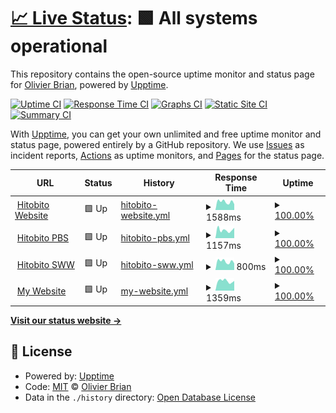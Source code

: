# [📈 Live Status](https://olibrian.github.io/hitobito_upptime): <!--live status--> **🟩 All systems operational**

This repository contains the open-source uptime monitor and status page for [Olivier Brian](https://olibrian.github.io/hitobito_upptime), powered by [Upptime](https://github.com/upptime/upptime).

[![Uptime CI](https://github.com/olibrian/hitobito_upptime/workflows/Uptime%20CI/badge.svg)](https://github.com/olibrian/hitobito_upptime/actions?query=workflow%3A%22Uptime+CI%22)
[![Response Time CI](https://github.com/olibrian/hitobito_upptime/workflows/Response%20Time%20CI/badge.svg)](https://github.com/olibrian/hitobito_upptime/actions?query=workflow%3A%22Response+Time+CI%22)
[![Graphs CI](https://github.com/olibrian/hitobito_upptime/workflows/Graphs%20CI/badge.svg)](https://github.com/olibrian/hitobito_upptime/actions?query=workflow%3A%22Graphs+CI%22)
[![Static Site CI](https://github.com/olibrian/hitobito_upptime/workflows/Static%20Site%20CI/badge.svg)](https://github.com/olibrian/hitobito_upptime/actions?query=workflow%3A%22Static+Site+CI%22)
[![Summary CI](https://github.com/olibrian/hitobito_upptime/workflows/Summary%20CI/badge.svg)](https://github.com/olibrian/hitobito_upptime/actions?query=workflow%3A%22Summary+CI%22)

With [Upptime](https://upptime.js.org), you can get your own unlimited and free uptime monitor and status page, powered entirely by a GitHub repository. We use [Issues](https://github.com/olibrian/hitobito_upptime/issues) as incident reports, [Actions](https://github.com/olibrian/hitobito_upptime/actions) as uptime monitors, and [Pages](https://olibrian.github.io/hitobito_upptime) for the status page.

<!--start: status pages-->
<!-- This summary is generated by Upptime (https://github.com/upptime/upptime) -->
<!-- Do not edit this manually, your changes will be overwritten -->
<!-- prettier-ignore -->
| URL | Status | History | Response Time | Uptime |
| --- | ------ | ------- | ------------- | ------ |
| <img alt="" src="https://icons.duckduckgo.com/ip3/www.hitobito.ch.ico" height="13"> [Hitobito Website](https://www.hitobito.ch) | 🟩 Up | [hitobito-website.yml](https://github.com/olibrian/hitobito_uptime/commits/HEAD/history/hitobito-website.yml) | <details><summary><img alt="Response time graph" src="./graphs/hitobito-website/response-time-week.png" height="20"> 1588ms</summary><br><a href="https://olibrian.github.io/hitobito_uptime/history/hitobito-website"><img alt="Response time 1649" src="https://img.shields.io/endpoint?url=https%3A%2F%2Fraw.githubusercontent.com%2Folibrian%2Fhitobito_uptime%2FHEAD%2Fapi%2Fhitobito-website%2Fresponse-time.json"></a><br><a href="https://olibrian.github.io/hitobito_uptime/history/hitobito-website"><img alt="24-hour response time 1131" src="https://img.shields.io/endpoint?url=https%3A%2F%2Fraw.githubusercontent.com%2Folibrian%2Fhitobito_uptime%2FHEAD%2Fapi%2Fhitobito-website%2Fresponse-time-day.json"></a><br><a href="https://olibrian.github.io/hitobito_uptime/history/hitobito-website"><img alt="7-day response time 1588" src="https://img.shields.io/endpoint?url=https%3A%2F%2Fraw.githubusercontent.com%2Folibrian%2Fhitobito_uptime%2FHEAD%2Fapi%2Fhitobito-website%2Fresponse-time-week.json"></a><br><a href="https://olibrian.github.io/hitobito_uptime/history/hitobito-website"><img alt="30-day response time 1542" src="https://img.shields.io/endpoint?url=https%3A%2F%2Fraw.githubusercontent.com%2Folibrian%2Fhitobito_uptime%2FHEAD%2Fapi%2Fhitobito-website%2Fresponse-time-month.json"></a><br><a href="https://olibrian.github.io/hitobito_uptime/history/hitobito-website"><img alt="1-year response time 1649" src="https://img.shields.io/endpoint?url=https%3A%2F%2Fraw.githubusercontent.com%2Folibrian%2Fhitobito_uptime%2FHEAD%2Fapi%2Fhitobito-website%2Fresponse-time-year.json"></a></details> | <details><summary><a href="https://olibrian.github.io/hitobito_uptime/history/hitobito-website">100.00%</a></summary><a href="https://olibrian.github.io/hitobito_uptime/history/hitobito-website"><img alt="All-time uptime 100.00%" src="https://img.shields.io/endpoint?url=https%3A%2F%2Fraw.githubusercontent.com%2Folibrian%2Fhitobito_uptime%2FHEAD%2Fapi%2Fhitobito-website%2Fuptime.json"></a><br><a href="https://olibrian.github.io/hitobito_uptime/history/hitobito-website"><img alt="24-hour uptime 100.00%" src="https://img.shields.io/endpoint?url=https%3A%2F%2Fraw.githubusercontent.com%2Folibrian%2Fhitobito_uptime%2FHEAD%2Fapi%2Fhitobito-website%2Fuptime-day.json"></a><br><a href="https://olibrian.github.io/hitobito_uptime/history/hitobito-website"><img alt="7-day uptime 100.00%" src="https://img.shields.io/endpoint?url=https%3A%2F%2Fraw.githubusercontent.com%2Folibrian%2Fhitobito_uptime%2FHEAD%2Fapi%2Fhitobito-website%2Fuptime-week.json"></a><br><a href="https://olibrian.github.io/hitobito_uptime/history/hitobito-website"><img alt="30-day uptime 100.00%" src="https://img.shields.io/endpoint?url=https%3A%2F%2Fraw.githubusercontent.com%2Folibrian%2Fhitobito_uptime%2FHEAD%2Fapi%2Fhitobito-website%2Fuptime-month.json"></a><br><a href="https://olibrian.github.io/hitobito_uptime/history/hitobito-website"><img alt="1-year uptime 100.00%" src="https://img.shields.io/endpoint?url=https%3A%2F%2Fraw.githubusercontent.com%2Folibrian%2Fhitobito_uptime%2FHEAD%2Fapi%2Fhitobito-website%2Fuptime-year.json"></a></details>
| <img alt="" src="https://icons.duckduckgo.com/ip3/db.scout.ch.ico" height="13"> [Hitobito PBS](https://db.scout.ch) | 🟩 Up | [hitobito-pbs.yml](https://github.com/olibrian/hitobito_uptime/commits/HEAD/history/hitobito-pbs.yml) | <details><summary><img alt="Response time graph" src="./graphs/hitobito-pbs/response-time-week.png" height="20"> 1157ms</summary><br><a href="https://olibrian.github.io/hitobito_uptime/history/hitobito-pbs"><img alt="Response time 1197" src="https://img.shields.io/endpoint?url=https%3A%2F%2Fraw.githubusercontent.com%2Folibrian%2Fhitobito_uptime%2FHEAD%2Fapi%2Fhitobito-pbs%2Fresponse-time.json"></a><br><a href="https://olibrian.github.io/hitobito_uptime/history/hitobito-pbs"><img alt="24-hour response time 1460" src="https://img.shields.io/endpoint?url=https%3A%2F%2Fraw.githubusercontent.com%2Folibrian%2Fhitobito_uptime%2FHEAD%2Fapi%2Fhitobito-pbs%2Fresponse-time-day.json"></a><br><a href="https://olibrian.github.io/hitobito_uptime/history/hitobito-pbs"><img alt="7-day response time 1157" src="https://img.shields.io/endpoint?url=https%3A%2F%2Fraw.githubusercontent.com%2Folibrian%2Fhitobito_uptime%2FHEAD%2Fapi%2Fhitobito-pbs%2Fresponse-time-week.json"></a><br><a href="https://olibrian.github.io/hitobito_uptime/history/hitobito-pbs"><img alt="30-day response time 1042" src="https://img.shields.io/endpoint?url=https%3A%2F%2Fraw.githubusercontent.com%2Folibrian%2Fhitobito_uptime%2FHEAD%2Fapi%2Fhitobito-pbs%2Fresponse-time-month.json"></a><br><a href="https://olibrian.github.io/hitobito_uptime/history/hitobito-pbs"><img alt="1-year response time 1197" src="https://img.shields.io/endpoint?url=https%3A%2F%2Fraw.githubusercontent.com%2Folibrian%2Fhitobito_uptime%2FHEAD%2Fapi%2Fhitobito-pbs%2Fresponse-time-year.json"></a></details> | <details><summary><a href="https://olibrian.github.io/hitobito_uptime/history/hitobito-pbs">100.00%</a></summary><a href="https://olibrian.github.io/hitobito_uptime/history/hitobito-pbs"><img alt="All-time uptime 99.97%" src="https://img.shields.io/endpoint?url=https%3A%2F%2Fraw.githubusercontent.com%2Folibrian%2Fhitobito_uptime%2FHEAD%2Fapi%2Fhitobito-pbs%2Fuptime.json"></a><br><a href="https://olibrian.github.io/hitobito_uptime/history/hitobito-pbs"><img alt="24-hour uptime 100.00%" src="https://img.shields.io/endpoint?url=https%3A%2F%2Fraw.githubusercontent.com%2Folibrian%2Fhitobito_uptime%2FHEAD%2Fapi%2Fhitobito-pbs%2Fuptime-day.json"></a><br><a href="https://olibrian.github.io/hitobito_uptime/history/hitobito-pbs"><img alt="7-day uptime 100.00%" src="https://img.shields.io/endpoint?url=https%3A%2F%2Fraw.githubusercontent.com%2Folibrian%2Fhitobito_uptime%2FHEAD%2Fapi%2Fhitobito-pbs%2Fuptime-week.json"></a><br><a href="https://olibrian.github.io/hitobito_uptime/history/hitobito-pbs"><img alt="30-day uptime 99.89%" src="https://img.shields.io/endpoint?url=https%3A%2F%2Fraw.githubusercontent.com%2Folibrian%2Fhitobito_uptime%2FHEAD%2Fapi%2Fhitobito-pbs%2Fuptime-month.json"></a><br><a href="https://olibrian.github.io/hitobito_uptime/history/hitobito-pbs"><img alt="1-year uptime 99.97%" src="https://img.shields.io/endpoint?url=https%3A%2F%2Fraw.githubusercontent.com%2Folibrian%2Fhitobito_uptime%2FHEAD%2Fapi%2Fhitobito-pbs%2Fuptime-year.json"></a></details>
| <img alt="" src="https://icons.duckduckgo.com/ip3/rando-community.ch.ico" height="13"> [Hitobito SWW](https://rando-community.ch/) | 🟩 Up | [hitobito-sww.yml](https://github.com/olibrian/hitobito_uptime/commits/HEAD/history/hitobito-sww.yml) | <details><summary><img alt="Response time graph" src="./graphs/hitobito-sww/response-time-week.png" height="20"> 800ms</summary><br><a href="https://olibrian.github.io/hitobito_uptime/history/hitobito-sww"><img alt="Response time 907" src="https://img.shields.io/endpoint?url=https%3A%2F%2Fraw.githubusercontent.com%2Folibrian%2Fhitobito_uptime%2FHEAD%2Fapi%2Fhitobito-sww%2Fresponse-time.json"></a><br><a href="https://olibrian.github.io/hitobito_uptime/history/hitobito-sww"><img alt="24-hour response time 620" src="https://img.shields.io/endpoint?url=https%3A%2F%2Fraw.githubusercontent.com%2Folibrian%2Fhitobito_uptime%2FHEAD%2Fapi%2Fhitobito-sww%2Fresponse-time-day.json"></a><br><a href="https://olibrian.github.io/hitobito_uptime/history/hitobito-sww"><img alt="7-day response time 800" src="https://img.shields.io/endpoint?url=https%3A%2F%2Fraw.githubusercontent.com%2Folibrian%2Fhitobito_uptime%2FHEAD%2Fapi%2Fhitobito-sww%2Fresponse-time-week.json"></a><br><a href="https://olibrian.github.io/hitobito_uptime/history/hitobito-sww"><img alt="30-day response time 742" src="https://img.shields.io/endpoint?url=https%3A%2F%2Fraw.githubusercontent.com%2Folibrian%2Fhitobito_uptime%2FHEAD%2Fapi%2Fhitobito-sww%2Fresponse-time-month.json"></a><br><a href="https://olibrian.github.io/hitobito_uptime/history/hitobito-sww"><img alt="1-year response time 907" src="https://img.shields.io/endpoint?url=https%3A%2F%2Fraw.githubusercontent.com%2Folibrian%2Fhitobito_uptime%2FHEAD%2Fapi%2Fhitobito-sww%2Fresponse-time-year.json"></a></details> | <details><summary><a href="https://olibrian.github.io/hitobito_uptime/history/hitobito-sww">100.00%</a></summary><a href="https://olibrian.github.io/hitobito_uptime/history/hitobito-sww"><img alt="All-time uptime 99.97%" src="https://img.shields.io/endpoint?url=https%3A%2F%2Fraw.githubusercontent.com%2Folibrian%2Fhitobito_uptime%2FHEAD%2Fapi%2Fhitobito-sww%2Fuptime.json"></a><br><a href="https://olibrian.github.io/hitobito_uptime/history/hitobito-sww"><img alt="24-hour uptime 100.00%" src="https://img.shields.io/endpoint?url=https%3A%2F%2Fraw.githubusercontent.com%2Folibrian%2Fhitobito_uptime%2FHEAD%2Fapi%2Fhitobito-sww%2Fuptime-day.json"></a><br><a href="https://olibrian.github.io/hitobito_uptime/history/hitobito-sww"><img alt="7-day uptime 100.00%" src="https://img.shields.io/endpoint?url=https%3A%2F%2Fraw.githubusercontent.com%2Folibrian%2Fhitobito_uptime%2FHEAD%2Fapi%2Fhitobito-sww%2Fuptime-week.json"></a><br><a href="https://olibrian.github.io/hitobito_uptime/history/hitobito-sww"><img alt="30-day uptime 99.89%" src="https://img.shields.io/endpoint?url=https%3A%2F%2Fraw.githubusercontent.com%2Folibrian%2Fhitobito_uptime%2FHEAD%2Fapi%2Fhitobito-sww%2Fuptime-month.json"></a><br><a href="https://olibrian.github.io/hitobito_uptime/history/hitobito-sww"><img alt="1-year uptime 99.97%" src="https://img.shields.io/endpoint?url=https%3A%2F%2Fraw.githubusercontent.com%2Folibrian%2Fhitobito_uptime%2FHEAD%2Fapi%2Fhitobito-sww%2Fuptime-year.json"></a></details>
| <img alt="" src="https://icons.duckduckgo.com/ip3/obrian.ch.ico" height="13"> [My Website](http://obrian.ch/) | 🟩 Up | [my-website.yml](https://github.com/olibrian/hitobito_uptime/commits/HEAD/history/my-website.yml) | <details><summary><img alt="Response time graph" src="./graphs/my-website/response-time-week.png" height="20"> 1359ms</summary><br><a href="https://olibrian.github.io/hitobito_uptime/history/my-website"><img alt="Response time 1304" src="https://img.shields.io/endpoint?url=https%3A%2F%2Fraw.githubusercontent.com%2Folibrian%2Fhitobito_uptime%2FHEAD%2Fapi%2Fmy-website%2Fresponse-time.json"></a><br><a href="https://olibrian.github.io/hitobito_uptime/history/my-website"><img alt="24-hour response time 1382" src="https://img.shields.io/endpoint?url=https%3A%2F%2Fraw.githubusercontent.com%2Folibrian%2Fhitobito_uptime%2FHEAD%2Fapi%2Fmy-website%2Fresponse-time-day.json"></a><br><a href="https://olibrian.github.io/hitobito_uptime/history/my-website"><img alt="7-day response time 1359" src="https://img.shields.io/endpoint?url=https%3A%2F%2Fraw.githubusercontent.com%2Folibrian%2Fhitobito_uptime%2FHEAD%2Fapi%2Fmy-website%2Fresponse-time-week.json"></a><br><a href="https://olibrian.github.io/hitobito_uptime/history/my-website"><img alt="30-day response time 1356" src="https://img.shields.io/endpoint?url=https%3A%2F%2Fraw.githubusercontent.com%2Folibrian%2Fhitobito_uptime%2FHEAD%2Fapi%2Fmy-website%2Fresponse-time-month.json"></a><br><a href="https://olibrian.github.io/hitobito_uptime/history/my-website"><img alt="1-year response time 1304" src="https://img.shields.io/endpoint?url=https%3A%2F%2Fraw.githubusercontent.com%2Folibrian%2Fhitobito_uptime%2FHEAD%2Fapi%2Fmy-website%2Fresponse-time-year.json"></a></details> | <details><summary><a href="https://olibrian.github.io/hitobito_uptime/history/my-website">100.00%</a></summary><a href="https://olibrian.github.io/hitobito_uptime/history/my-website"><img alt="All-time uptime 98.06%" src="https://img.shields.io/endpoint?url=https%3A%2F%2Fraw.githubusercontent.com%2Folibrian%2Fhitobito_uptime%2FHEAD%2Fapi%2Fmy-website%2Fuptime.json"></a><br><a href="https://olibrian.github.io/hitobito_uptime/history/my-website"><img alt="24-hour uptime 100.00%" src="https://img.shields.io/endpoint?url=https%3A%2F%2Fraw.githubusercontent.com%2Folibrian%2Fhitobito_uptime%2FHEAD%2Fapi%2Fmy-website%2Fuptime-day.json"></a><br><a href="https://olibrian.github.io/hitobito_uptime/history/my-website"><img alt="7-day uptime 100.00%" src="https://img.shields.io/endpoint?url=https%3A%2F%2Fraw.githubusercontent.com%2Folibrian%2Fhitobito_uptime%2FHEAD%2Fapi%2Fmy-website%2Fuptime-week.json"></a><br><a href="https://olibrian.github.io/hitobito_uptime/history/my-website"><img alt="30-day uptime 100.00%" src="https://img.shields.io/endpoint?url=https%3A%2F%2Fraw.githubusercontent.com%2Folibrian%2Fhitobito_uptime%2FHEAD%2Fapi%2Fmy-website%2Fuptime-month.json"></a><br><a href="https://olibrian.github.io/hitobito_uptime/history/my-website"><img alt="1-year uptime 98.06%" src="https://img.shields.io/endpoint?url=https%3A%2F%2Fraw.githubusercontent.com%2Folibrian%2Fhitobito_uptime%2FHEAD%2Fapi%2Fmy-website%2Fuptime-year.json"></a></details>

<!--end: status pages-->

[**Visit our status website →**](https://olibrian.github.io/hitobito_uptime)

## 📄 License

- Powered by: [Upptime](https://github.com/upptime/upptime)
- Code: [MIT](./LICENSE) © [Olivier Brian](https://olibrian.github.io/hitobito_upptime)
- Data in the `./history` directory: [Open Database License](https://opendatacommons.org/licenses/odbl/1-0/)
